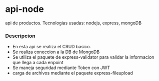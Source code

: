 # api-node
api de productos.
Tecnologias usadas: nodejs, express, mongoDB

### Descripcion

- En esta api se realiza el CRUD basico.
- Se realiza coneccion a la DB de MongoDB
- Se utiliza el paquete de express-validator para validar la informacion que llega a cada enpoint
- Se maneja seguridad mediante Token con JWT
- carga de archivos mediante el paquete express-fileupload

